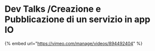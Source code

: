 # Dev Talks /Creazione e Pubblicazione di un servizio in app IO

{% embed url="https://vimeo.com/manage/videos/894492404" %}
